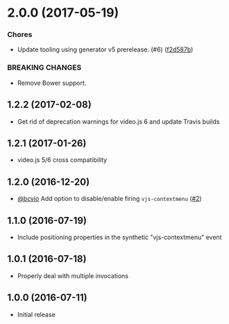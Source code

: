 <a name="2.0.0"></a>
# 2.0.0 (2017-05-19)

### Chores

* Update tooling using generator v5 prerelease. (#6) ([f2d587b](https://github.com/brightcove/videojs-contextmenu/commit/f2d587b))

### BREAKING CHANGES

* Remove Bower support.

## 1.2.2 (2017-02-08)
* Get rid of deprecation warnings for video.js 6 and update Travis builds

## 1.2.1 (2017-01-26)
* video.js 5/6 cross compatibility

## 1.2.0 (2016-12-20)
* [@bcvio](https://github.com/bcvio) Add option to disable/enable firing `vjs-contextmenu` ([#2](https://github.com/brightcove/videojs-contextmenu/pull/2))

## 1.1.0 (2016-07-19)
* Include positioning properties in the synthetic "vjs-contextmenu" event

## 1.0.1 (2016-07-18)
* Properly deal with multiple invocations

## 1.0.0 (2016-07-11)
* Initial release

